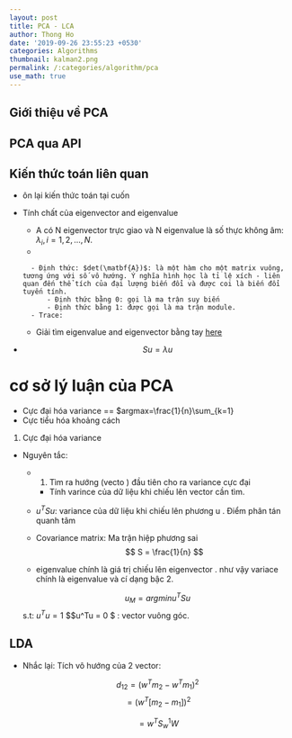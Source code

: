 ```yaml
---
layout: post
title: PCA - LCA
author: Thong Ho
date: '2019-09-26 23:55:23 +0530'
categories: Algorithms
thumbnail: kalman2.png
permalink: /:categories/algorithm/pca
use_math: true
---
```


## Giới thiệu về PCA


## PCA qua API 

## Kiến thức toán liên quan
- ôn lại kiến thức toán tại cuốn

- Tính chất của eigenvector and eigenvalue 
    - A có N eigenvector trực giao và N eigenvalue là số thực không âm: $\lambda_i, i = 1,2, ...,N$.
    - 

        - Định thức: $det(\matbf{A})$: là một hàm cho một matrix vuông, tương ứng với số vô hướng. Ý nghĩa hình học là tỉ lệ xích - liên quan đến thể tích của đại lượng biến đổi và được coi là biến đổi tuyến tính. 
            - Định thức bằng 0: gọi là ma trận suy biến
            - Định thức bằng 1: được gọi là ma trận module. 
        - Trace:
    - Giải tìm eigenvalue and eigenvector bằng tay [here](https://www.scss.tcd.ie/~dahyotr/CS1BA1/SolutionEigen.pdf)
    
- $$Su = \lambda u$$


# cơ sở lý luận của PCA

-  Cực đại hóa variance == $argmax=\frac{1}{n}\sum_{k=1}
- Cực tiểu hóa khoảng cách
1. Cực đại hóa variance
- Nguyên tắc: 
    - 1) Tìm ra hướng  (vecto ) đầu tiên cho ra variance cực đại
        - Tính varince của dữ liệu khi chiếu lên vector cần tìm.


    - $u^TSu$:  variance của dữ liệu khi chiếu lên phương u . Điểm phân tán quanh tâm 
    - Covariance matrix: Ma trận hiệp phương sai
        $$ S = \frac{1}{n}  $$

    - eigenvalue chính là giá trị chiếu lên eigenvector . như vậy variace chính là eigenvalue và cí dạng bậc 2. 

    $$ u_M = argmin u^TSu$$
    s.t:  $u^Tu = 1$
    $$u^Tu = 0 $ : vector vuông góc.




## LDA
- Nhắc lại: Tích vô hướng của 2 vector:

    $$d_{12} = (w^Tm_2 - w^Tm_1)^2$$ 
    $$ = (w^T[m_2 - m_1])^2$$

    $$= w^TS_w^1W$$